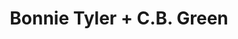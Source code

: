 ---
layout: post
category: concert
title: Bonnie Tyler + C.B. Green
artists: 
- Bonnie Tyler
- C.B. Green
place: 
- L'Olympia
country: France
city: Paris
---